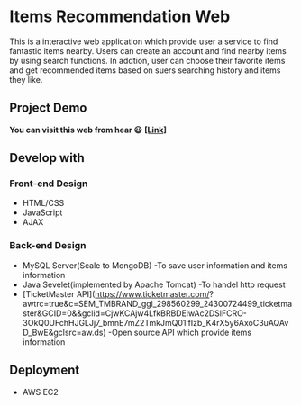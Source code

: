 # Items Recommendation Web
This is a interactive web application which provide user a service to find fantastic items nearby. Users can create an account and find nearby items
by using search functions. In addtion, user can choose their favorite items and get recommended items based on suers searching history
and items they like.
## Project Demo
**You can visit this web from hear :smiley:** **[[Link]](http://52.14.59.0:8080/Jupiter/index.html)**







## Develop with
### Front-end Design
* HTML/CSS
* JavaScript
* AJAX
### Back-end Design
* MySQL Server(Scale to MongoDB)   -To save user information and items information
* Java Sevelet(implemented by Apache Tomcat) -To handel http request
* [TicketMaster API](https://www.ticketmaster.com/?  awtrc=true&c=SEM_TMBRAND_ggl_298560299_24300724499_ticketmaster&GCID=0&&gclid=CjwKCAjw4LfkBRBDEiwAc2DSlFCRO-3OkQ0UFchHJGLJj7_bmnE7mZ2TmkJmQ01lfIzb_K4rX5y6AxoC3uAQAvD_BwE&gclsrc=aw.ds) -Open source API which provide items information

## Deployment
* AWS EC2




